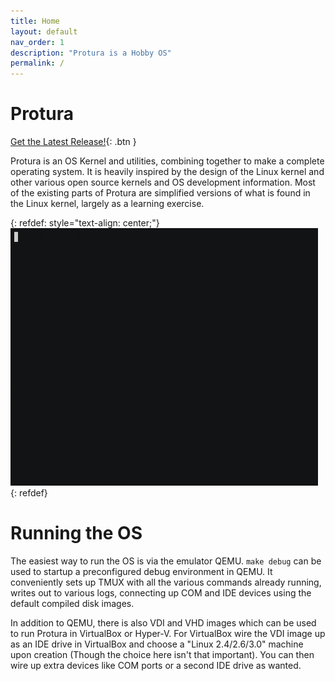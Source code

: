 ```yaml
---
title: Home
layout: default
nav_order: 1
description: "Protura is a Hobby OS"
permalink: /
---
```


Protura
=======

[Get the Latest Release!](https://github.com/mkilgore/protura/releases){: .btn }

Protura is an OS Kernel and utilities, combining together to make a complete
operating system. It is heavily inspired by the design of the Linux kernel and
other various open source kernels and OS development information. Most of the
existing parts of Protura are simplified versions of what is found in the Linux
kernel, largely as a learning exercise.

{: refdef: style="text-align: center;"}
![Small gif showing the Protura OS functioning](screenshots/ping_and_gcc.gif?raw=true)
{: refdef}

Running the OS
==============

The easiest way to run the OS is via the emulator QEMU. `make debug` can be
used to startup a preconfigured debug environment in QEMU. It conveniently sets
up TMUX with all the various commands already running, writes out to various
logs, connecting up COM and IDE devices using the default compiled disk images.

In addition to QEMU, there is also VDI and VHD images which can be used to
run Protura in VirtualBox or Hyper-V. For VirtualBox wire the VDI image up as
an IDE drive in VirtualBox and choose a "Linux 2.4/2.6/3.0" machine upon
creation (Though the choice here isn't that important). You can then wire up
extra devices like COM ports or a second IDE drive as wanted.
